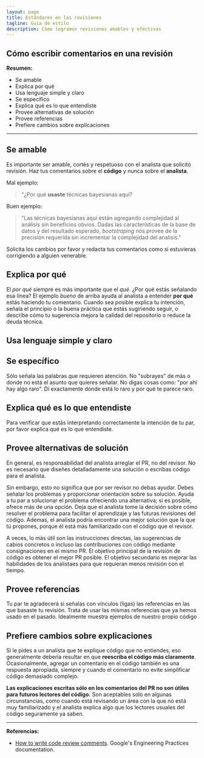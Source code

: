 ```yaml
---
layout: page
title: Estándares en las revisiones
tagline: Guía de estilo
description: Cómo logramos revisiones amables y efectivas
---
```


## Cómo escribir comentarios en una revisión

**Resumen:**

- Se amable
- Explica por qué
- Usa lenguaje simple y claro
- Se específico
- Explica qué es lo que entendiste
- Provee alternativas de solución
- Provee referencias
- Prefiere cambios sobre explicaciones

---

## Se amable

Es importante ser amable, cortés y respetuoso con el analista que solicitó revisión. Haz tus
comentarios sobre el **código** y nunca sobre el **analista**.

Mal ejemplo:

> "¿Por qué **usaste** técnicas bayesianas aquí?

Buen ejemplo:

> "Las técnicas bayesianas aquí están agregando complejidad al análisis sin beneficios obvios. Dadas
> las características de la base de datos y del resultado esperado, _bootstraping_ nos provee de la
> precisión requerida sin incrementar la complejidad del analisis."

Solicita los cambios por favor y redacta tus comentarios como si estuvieras corrigiendo a alguien
venerable.

## Explica por qué

El _por qué_ siempre es más importante que el _qué_. ¿Por qué estás señalando esa línea? El ejemplo
_bueno_ de arriba ayuda al analista a entender **por qué** estás haciendo tu comentario. Cuando sea
posible explica tu intención, señala el principio o la buena práctica que estás sugiriendo seguir, o
describe cómo tu sugerencia mejora la calidad del repositorio o reduce la deuda técnica.

## Usa lenguaje simple y claro

## Se específico

Sólo señala las palabras que requieren atención. No "subrayes" de más o donde no está el asunto que
quieres señalar. No digas cosas como: "por ahí hay algo raro". Di exactamente  dónde está lo raro y
por qué te parece raro.

## Explica qué es lo que entendiste

Para verificar que estás interpretando correctamente la intención de tu par, por favor explica qué
es lo que entendiste.

## Provee alternativas de solución

En general, es responsabilidad del analista arreglar el PR, no del revisor. No es necesario que
diseñes detalladamente una solución o escribas código para el analista.

Sin embargo, esto no significa que por ser revisor no debas ayudar. Debes señalar los problemas y
proporcionar orientación sobre su solución. Ayuda a tu par a solucionar el problema ofreciendo una
alternativa; si es posible, ofrece más de una opción. Deja que el analista tome la decisión sobre
cómo resolver el problema para facilitar el aprendizaje y las futuras revisiones del código. Ademas,
el analista podría encontrar una mejor solución que la que tú propones, porque él está más
familiarizado con el código que el revisor.

A veces, lo más útil son las instrucciones directas, las sugerencias de cabios concretos o incluso
las contribuciones con código mediante consignaciones en el mismo PR. El objetivo principal de la
revisión de código es obtener el mejor PR posible. El objetivo secundario es mejorar las habilidades
de los analistaes para que requieran menos revisión con el tiempo.

## Provee referencias

Tu par te agradecerá si señalas con vínculos (ligas) las referencias en las que basaste tu revisión.
Trata de usar las mismas referencias que ya hemos usado en el pasado. Idealmente muestra ejemplos de
nuestro propio código

## Prefiere cambios sobre explicaciones

Si le pides a un analista que te explique código que no entiendes, eso generalmente debería resultar
en que **reescriba el código más claramente**. Ocasionalmente, agregar un comentario en el código
también es una respuesta apropiada, siempre y cuando el comentario no evite simplificar código
demasiado complejo.

**Las explicaciones escritas sólo en los comentarios del PR no son útiles para futuros lectores del
código.** Son aceptables solo en algunas circunstancias, como cuando está revisando un área con la
que no está muy familiarizado y el analista explica algo que los lectores usuales del código
seguramente ya saben.

---

**Referencias:**

- [How to write code review comments](https://google.github.io/eng-practices/review/reviewer/comments.html). Google's Engineering Practices documentation.
